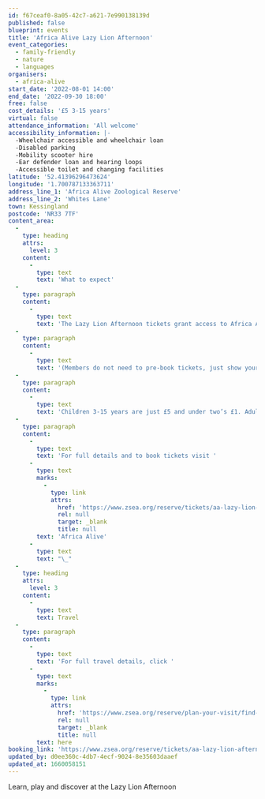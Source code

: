 ```yaml
---
id: f67ceaf0-8a05-42c7-a621-7e990138139d
published: false
blueprint: events
title: 'Africa Alive Lazy Lion Afternoon'
event_categories:
  - family-friendly
  - nature
  - languages
organisers:
  - africa-alive
start_date: '2022-08-01 14:00'
end_date: '2022-09-30 18:00'
free: false
cost_details: '£5 3-15 years'
virtual: false
attendance_information: 'All welcome'
accessibility_information: |-
  -Wheelchair accessible and wheelchair loan
  -Disabled parking
  -Mobility scooter hire
  -Ear defender loan and hearing loops
  -Accessible toilet and changing facilities
latitude: '52.41396296473624'
longitude: '1.700787133363711'
address_line_1: 'Africa Alive Zoological Reserve'
address_line_2: 'Whites Lane'
town: Kessingland
postcode: 'NR33 7TF'
content_area:
  -
    type: heading
    attrs:
      level: 3
    content:
      -
        type: text
        text: 'What to expect'
  -
    type: paragraph
    content:
      -
        type: text
        text: 'The Lazy Lion Afternoon tickets grant access to Africa Alive Zoological Reserve between 2pm – 6pm. Play, learn, and discover more about the natural world, while supporting our vital conservation work.'
  -
    type: paragraph
    content:
      -
        type: text
        text: '(Members do not need to pre-book tickets, just show your membership card.)'
  -
    type: paragraph
    content:
      -
        type: text
        text: 'Children 3-15 years are just £5 and under two’s £1. Adults £10 and concessions £8. Carers go free.'
  -
    type: paragraph
    content:
      -
        type: text
        text: 'For full details and to book tickets visit '
      -
        type: text
        marks:
          -
            type: link
            attrs:
              href: 'https://www.zsea.org/reserve/tickets/aa-lazy-lion-afternoon-ticket'
              rel: null
              target: _blank
              title: null
        text: 'Africa Alive'
      -
        type: text
        text: "\_"
  -
    type: heading
    attrs:
      level: 3
    content:
      -
        type: text
        text: Travel
  -
    type: paragraph
    content:
      -
        type: text
        text: 'For full travel details, click '
      -
        type: text
        marks:
          -
            type: link
            attrs:
              href: 'https://www.zsea.org/reserve/plan-your-visit/find-us'
              rel: null
              target: _blank
              title: null
        text: here
booking_link: 'https://www.zsea.org/reserve/tickets/aa-lazy-lion-afternoon-ticket'
updated_by: d0ee360c-4db7-4ecf-9024-8e35603daaef
updated_at: 1660058151
---
```

Learn, play and discover at the Lazy Lion Afternoon
